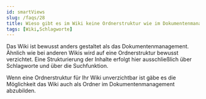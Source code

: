 ```yaml
---
id: smartViews
slug: /faqs/28
title: Wieso gibt es im Wiki keine Ordnerstruktur wie im Dokumentenmanagement
tags: [Wiki,Schlagworte]
---
```

Das Wiki ist bewusst anders gestaltet als das Dokumentenmanagement. Ähnlich wie bei anderen Wikis wird auf eine Ordnerstruktur bewusst verzichtet. Eine Strukturierung der Inhalte erfolgt hier ausschließlich über Schlagworte und über die Suchfunktion.

Wenn eine Ordnerstruktur für Ihr Wiki unverzichtbar ist gäbe es die Möglichkeit das Wiki auch als Ordner im Dokumentenmanagement abzubilden.